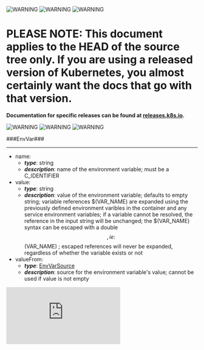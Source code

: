 <!-- BEGIN MUNGE: UNVERSIONED_WARNING -->

<!-- BEGIN STRIP_FOR_RELEASE -->

![WARNING](http://kubernetes.io/img/warning.png)
![WARNING](http://kubernetes.io/img/warning.png)
![WARNING](http://kubernetes.io/img/warning.png)

<h1>PLEASE NOTE: This document applies to the HEAD of the source
tree only. If you are using a released version of Kubernetes, you almost
certainly want the docs that go with that version.</h1>

<strong>Documentation for specific releases can be found at
[releases.k8s.io](http://releases.k8s.io).</strong>

![WARNING](http://kubernetes.io/img/warning.png)
![WARNING](http://kubernetes.io/img/warning.png)
![WARNING](http://kubernetes.io/img/warning.png)

<!-- END STRIP_FOR_RELEASE -->

<!-- END MUNGE: UNVERSIONED_WARNING -->
###EnvVar###

---
* name: 
  * **_type_**: string
  * **_description_**: name of the environment variable; must be a C_IDENTIFIER
* value: 
  * **_type_**: string
  * **_description_**: value of the environment variable; defaults to empty string; variable references $(VAR_NAME) are expanded using the previously defined environment varibles in the container and any service environment variables; if a variable cannot be resolved, the reference in the input string will be unchanged; the $(VAR_NAME) syntax can be escaped with a double $$, ie: $$(VAR_NAME) ; escaped references will never be expanded, regardless of whether the variable exists or not
* valueFrom: 
  * **_type_**: [EnvVarSource](EnvVarSource.md)
  * **_description_**: source for the environment variable's value; cannot be used if value is not empty


<!-- BEGIN MUNGE: GENERATED_ANALYTICS -->
[![Analytics](https://kubernetes-site.appspot.com/UA-36037335-10/GitHub/docs/api-types/v1/EnvVar.md?pixel)]()
<!-- END MUNGE: GENERATED_ANALYTICS -->
